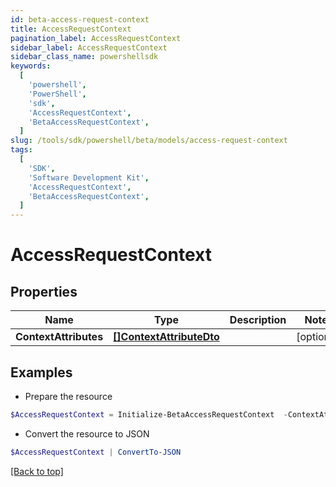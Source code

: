 ```yaml
---
id: beta-access-request-context
title: AccessRequestContext
pagination_label: AccessRequestContext
sidebar_label: AccessRequestContext
sidebar_class_name: powershellsdk
keywords:
  [
    'powershell',
    'PowerShell',
    'sdk',
    'AccessRequestContext',
    'BetaAccessRequestContext',
  ]
slug: /tools/sdk/powershell/beta/models/access-request-context
tags:
  [
    'SDK',
    'Software Development Kit',
    'AccessRequestContext',
    'BetaAccessRequestContext',
  ]
---
```


# AccessRequestContext

## Properties

| Name | Type | Description | Notes |
| --- | --- | --- | --- |
| **ContextAttributes** | [**[]ContextAttributeDto**](context-attribute-dto) |  | [optional] |

## Examples

- Prepare the resource

```powershell
$AccessRequestContext = Initialize-BetaAccessRequestContext  -ContextAttributes null
```

- Convert the resource to JSON

```powershell
$AccessRequestContext | ConvertTo-JSON
```

[[Back to top]](#)
